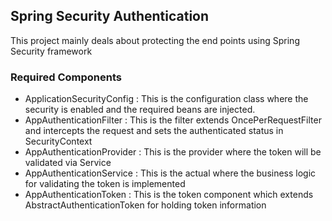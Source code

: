 ## Spring Security Authentication
This project mainly deals about protecting the end points using Spring Security framework

### Required Components

* ApplicationSecurityConfig : This is the configuration class where the security is enabled and the required beans are injected.
* AppAuthenticationFilter : This is the filter extends OncePerRequestFilter and intercepts the request and sets the authenticated status in SecurityContext
* AppAuthenticationProvider : This is the provider where the token will be validated via Service
* AppAuthenticationService : This is the actual where the business logic for validating the token is implemented
* AppAuthenticationToken : This is the token component which extends AbstractAuthenticationToken for holding token information  
